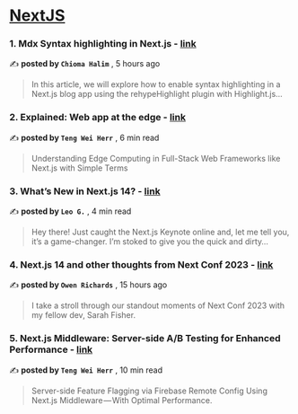 
<h1><a href=https://medium.com/tag/nextjs/recommended target="_blank" rel="noopener noreferrer">NextJS</a></h1>
<h3>1. Mdx Syntax highlighting in Next.js - <a href=https://medium.com/code-like-a-girl/mdx-syntax-highlighting-in-next-js-b1715a4d76e3?source=tag_recommended_feed---------0-84----------nextjs----------b16456cf_587b_441b_b33d_6edc766244b4------- target="_blank" rel="noopener noreferrer">link</a></h3>

✍️ **posted by `Chioma Halim`** <date> , 5 hours ago</date>

<blockquote>In this article, we will explore how to enable syntax highlighting in a Next.js blog app using the rehypeHighlight plugin with Highlight.js…</blockquote>

<h3>2. Explained: Web app at the edge - <a href=https://medium.com/gitconnected/explained-web-app-at-the-edge-fb391985a0a5?source=tag_recommended_feed---------1-107----------nextjs----------b16456cf_587b_441b_b33d_6edc766244b4------- target="_blank" rel="noopener noreferrer">link</a></h3>

✍️ **posted by `Teng Wei Herr`** <date> , 6 min read</date>

<blockquote>Understanding Edge Computing in Full-Stack Web Frameworks like Next.js with Simple Terms</blockquote>

<h3>3. What’s New in Next.js 14? - <a href=https://medium.com/javascript-in-plain-english/whats-new-in-next-js-14-c49f9167b7c3?source=tag_recommended_feed---------2-85----------nextjs----------b16456cf_587b_441b_b33d_6edc766244b4------- target="_blank" rel="noopener noreferrer">link</a></h3>

✍️ **posted by `Leo G.`** <date> , 4 min read</date>

<blockquote>Hey there! Just caught the Next.js Keynote online and, let me tell you, it’s a game-changer. I’m stoked to give you the quick and dirty…</blockquote>

<h3>4. Next.js 14 and other thoughts from Next Conf 2023 - <a href=https://medium.com/big-lemon/next-js-14-and-other-thoughts-from-next-conf-2023-c90c3cf7c08d?source=tag_recommended_feed---------3-84----------nextjs----------b16456cf_587b_441b_b33d_6edc766244b4------- target="_blank" rel="noopener noreferrer">link</a></h3>

✍️ **posted by `Owen Richards`** <date> , 15 hours ago</date>

<blockquote>I take a stroll through our standout moments of Next Conf 2023 with my fellow dev, Sarah Fisher.</blockquote>

<h3>5. Next.js Middleware: Server-side A/B Testing for Enhanced Performance - <a href=https://medium.com/gitconnected/next-js-middleware-server-side-a-b-testing-for-enhanced-performance-f13ed0aa0b40?source=tag_recommended_feed---------4-107----------nextjs----------b16456cf_587b_441b_b33d_6edc766244b4------- target="_blank" rel="noopener noreferrer">link</a></h3>

✍️ **posted by `Teng Wei Herr`** <date> , 10 min read</date>

<blockquote>Server-side Feature Flagging via Firebase Remote Config Using Next.js Middleware — With Optimal Performance.</blockquote>

